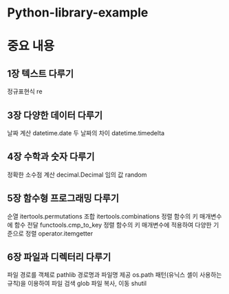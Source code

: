 # Python-library-example



# 중요 내용 

## 1장 텍스트 다루기

정규표현식 re 


## 3장 다양한 데이터 다루기

날짜 계산 datetime.date
두 날짜의 차이 datetime.timedelta


## 4장 수학과 숫자 다루기

정확한 소수점 계산 decimal.Decimal
임의 값 random

## 5장 함수형 프로그래밍 다루기

순열 itertools.permutations
조합 itertools.combinations
정렬 함수의 키 매개변수에 함수 전달 functools.cmp_to_key
정렬 함수의 키 매개변수에 적용하여 다양한 기준으로 정렬 operator.itemgetter


## 6장 파일과 디렉터리 다루기

파일 경로를 객체로 pathlib
경로명과 파일명 제공 os.path
패턴(유닉스 셸이 사용하는 규칙)을 이용하여 파일 검색 glob
파일 복사, 이동 shutil